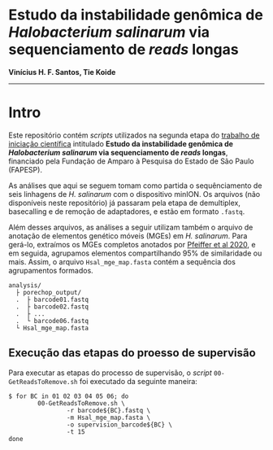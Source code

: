# Estudo da instabilidade genômica de _Halobacterium salinarum_ via sequenciamento de _reads_ longas

__Vinícius H. F. Santos, Tie Koide__

---
# Intro

Este repositório contém _scripts_ utilizados na segunda etapa do [trabalho de iniciação científica](https://bv.fapesp.br/pt/bolsas/186664/estudo-da-instabilidade-genomica-de-halobacterium-salinarum-nrc-1-via-sequenciamento-de-reads-longas/) intitulado **Estudo da instabilidade genômica de _Halobacterium salinarum_ via sequenciamento de _reads_ longas**, financiado pela Fundação de Amparo à Pesquisa do Estado de São Paulo (FAPESP).

As análises que aqui se seguem tomam como partida o sequênciamento de seis linhagens de _H. salinarum_ com o dispositivo minION. Os arquivos (não disponíveis neste repositório) já passaram pela etapa de demultiplex, basecalling e de remoção de adaptadores, e estão em formato `.fastq`.

Além desses arquivos, as análises a seguir utilizam também o arquivo de anotação de elementos genético móveis (MGEs) em _H. salinarum_. Para gerá-lo, extraímos os MGEs completos anotados por [Pfeiffer et al 2020](https://pubmed.ncbi.nlm.nih.gov/31296677/), e em seguida, agrupamos elementos compartilhando 95% de similaridade ou mais. Assim, o arquivo `Hsal_mge_map.fasta` contém a sequência dos agrupamentos formados. 

```
analysis/
  ├ porechop_output/
  .  ├ barcode01.fastq
  .  ├ barcode02.fastq
  .  ├ ...
  .  └ barcode06.fastq
  └ Hsal_mge_map.fasta
```

## Execução das etapas do proesso de supervisão

Para executar as etapas do processo de supervisão, o _script_ `00-GetReadsToRemove.sh` foi executado da seguinte maneira:

```
$ for BC in 01 02 03 04 05 06; do
        00-GetReadsToRemove.sh \
                -r barcode${BC}.fastq \
                -m Hsal_mge_map.fasta \
                -o supervision_barcode${BC} \
                -t 15
done
```

